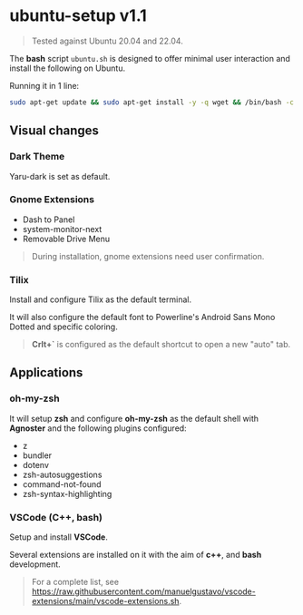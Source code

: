 # ubuntu-setup v1.1

> Tested against Ubuntu 20.04 and 22.04.

The **bash** script `ubuntu.sh` is designed to offer minimal user interaction and install the following on Ubuntu.

Running it in 1 line:

``` bash
sudo apt-get update && sudo apt-get install -y -q wget && /bin/bash -c "$(wget --no-cache -O- https://raw.githubusercontent.com/secretarium/ubuntu-setup/main/ubuntu.sh)"
```

## Visual changes

### Dark Theme

Yaru-dark is set as default.

### Gnome Extensions

- Dash to Panel
- system-monitor-next
- Removable Drive Menu

> During installation, gnome extensions need user confirmation.

### Tilix

Install and configure Tilix as the default terminal.

It will also configure the default font to Powerline's Android Sans Mono Dotted and specific coloring.

> **Crlt+`** is configured as the default shortcut to open a new "auto" tab.

## Applications
### oh-my-zsh

It will setup **zsh** and configure **oh-my-zsh** as the default shell with **Agnoster**  and the following plugins configured:

- z
- bundler
- dotenv
- zsh-autosuggestions
- command-not-found
- zsh-syntax-highlighting

### VSCode (C++, bash)

Setup and install **VSCode**.

Several extensions are installed on it with the aim of **c++**, and **bash** development.

> For a complete list, see <https://raw.githubusercontent.com/manuelgustavo/vscode-extensions/main/vscode-extensions.sh>.
